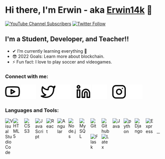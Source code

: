# Hi there, I'm Erwin - aka [Erwin14k][youtube] 👋 

[![YouTube Channel Subscribers](https://img.shields.io/youtube/channel/subscribers/UCJoM8gUPANCyye6l-1mUR0A?logo=youtube&logoColor=red&style=for-the-badge)][youtube]
[![Twitter Follow](https://img.shields.io/twitter/follow/Erwin_14k?color=1DA1F2&logo=twitter&style=for-the-badge)](https://twitter.com/intent/follow?original_referer=https%3A%2F%2Fgithub.com%Erwin_14k&screen_name=Erwin_14k)


## I'm a Student, Developer, and Teacher!!


- ✔ I’m currently learning everything 🤣
- 😎 2022 Goals: Learn more about blockchain.
- ⚡ Fun fact: I love to play soccer and videogames.


### Connect with me:


[![website](./img/youtube-light.svg)](https://youtube.com/channel/UCJoM8gUPANCyye6l-1mUR0A#gh-light-mode-only)
[![website](./img/youtube-dark.svg)](https://youtube.com/channel/UCJoM8gUPANCyye6l-1mUR0A#gh-dark-mode-only)
&nbsp;&nbsp;
[![website](./img/twitter-light.svg)](https://twitter.com/Erwin_14k#gh-light-mode-only)
[![website](./img/twitter-dark.svg)](https://twitter.com/Erwin_14k#gh-dark-mode-only)
&nbsp;&nbsp;
[![website](./img/linkedin-light.svg)](https://linkedin.com/in/Erwin14k#gh-light-mode-only)
[![website](./img/linkedin-dark.svg)](https://linkedin.com/in/Erwin14k#gh-dark-mode-only)
&nbsp;&nbsp;
[![website](./img/instagram-light.svg)](https://instagram.com/Erwin14k#gh-light-mode-only)
[![website](./img/instagram-dark.svg)](https://instagram.com/Erwin14k#gh-dark-mode-only)

### Languages and Tools:

<img align="left" alt="Visual Studio Code" width="26px" src="https://cdn.jsdelivr.net/gh/devicons/devicon/icons/vscode/vscode-original.svg" style="padding right:10px;" />
<img align="left" alt="HTML5" width="26px" src="https://cdn.jsdelivr.net/gh/devicons/devicon/icons/html5/html5-original.svg" style="padding-right:10px;" />
<img align="left" alt="CSS3" width="26px" src="https://cdn.jsdelivr.net/gh/devicons/devicon/icons/css3/css3-original.svg" style="padding-right:10px;" />
<img align="left" alt="JavaScript" width="26px" src="https://cdn.jsdelivr.net/gh/devicons/devicon/icons/javascript/javascript-original.svg" style="padding-right:10px;" />
<img align="left" alt="React" width="26px" src="https://cdn.jsdelivr.net/gh/devicons/devicon/icons/react/react-original.svg" style="padding-right:10px;" />
<img align="left" alt="Angular" width="26px" src="https://cdn.jsdelivr.net/gh/devicons/devicon/icons/angularjs/angularjs-original.svg" style="padding-right:10px;" />
<img align="left" alt="Node.js" width="26px" src="https://cdn.jsdelivr.net/gh/devicons/devicon/icons/nodejs/nodejs-original.svg" style="padding-right:10px;" />
<img align="left" alt="MySQL" width="26px" src="https://cdn.jsdelivr.net/gh/devicons/devicon/icons/mysql/mysql-original.svg" style="padding-right:10px;" />
<img align="left" alt="Git" width="26px" src="https://cdn.jsdelivr.net/gh/devicons/devicon/icons/git/git-original.svg" style="padding-right:10px;" />
<img align="left" alt="Github" width="26px" src="https://cdn.jsdelivr.net/gh/devicons/devicon/icons/github/github-original.svg" style="padding-right:10px;" />
<img align="left" alt="Java" width="26px" src="https://cdn.jsdelivr.net/gh/devicons/devicon/icons/java/java-original.svg" style="padding-right:10px;" />
<img align="left" alt="python" width="26px" src="https://cdn.jsdelivr.net/gh/devicons/devicon/icons/python/python-original.svg" style="padding-right:10px;" />
<img align="left" alt="Django" width="26px" src="https://cdn.jsdelivr.net/gh/devicons/devicon/icons/django/django-plain.svg" style="padding-right:10px;" />
<img align="left" alt="Express" width="26px" src="https://cdn.jsdelivr.net/gh/devicons/devicon/icons/express/express-original.svg" style="padding-right:10px;" />
<img align="left" alt="Flask" width="26px" src="https://cdn.jsdelivr.net/gh/devicons/devicon/icons/flask/flask-original.svg" style="padding-right:10px;" />
<img align="left" alt="Latex" width="26px" src="https://cdn.jsdelivr.net/gh/devicons/devicon/icons/latex/latex-original.svg" style="padding-right:10px;" />


<br />
<br />

---
[twitter]: https://twitter.com/Erwin_14k
[youtube]: https://www.youtube.com/channel/UCJoM8gUPANCyye6l-1mUR0A
[instagram]: https://instagram.com/Erwin14k
[linkedin]: https://www.linkedin.com/in/erwin14k
